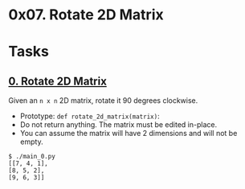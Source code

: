 # 0x07. Rotate 2D Matrix


# Tasks

## [0. Rotate 2D Matrix](./0-rotate_2d_matrix.py)

Given an `n x n` 2D matrix, rotate it 90 degrees clockwise.

* Prototype: `def rotate_2d_matrix(matrix)`:
* Do not return anything. The matrix must be edited in-place.
* You can assume the matrix will have 2 dimensions and will not be empty.
```
$ ./main_0.py
[[7, 4, 1],
[8, 5, 2],
[9, 6, 3]]
```
